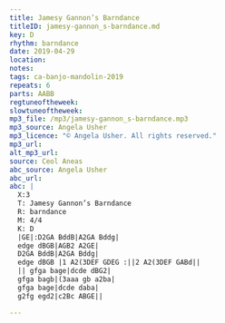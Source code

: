 ```yaml
---
title: Jamesy Gannon’s Barndance
titleID: jamesy-gannon_s-barndance.md
key: D
rhythm: barndance
date: 2019-04-29
location:
notes:
tags: ca-banjo-mandolin-2019
repeats: 6
parts: AABB
regtuneoftheweek:
slowtuneoftheweek:
mp3_file: /mp3/jamesy-gannon_s-barndance.mp3
mp3_source: Angela Usher
mp3_licence: "© Angela Usher. All rights reserved."
mp3_url:
alt_mp3_url:
source: Ceol Aneas
abc_source: Angela Usher
abc_url:
abc: |
  X:3
  T: Jamesy Gannon’s Barndance
  R: barndance
  M: 4/4
  K: D
  |GE|:D2GA BddB|A2GA Bddg|
  edge dBGB|AGB2 A2GE|
  D2GA BddB|A2GA Bddg|
  edge dBGB |1 A2(3DEF GDEG :||2 A2(3DEF GABd||
  || gfga bage|dcde dBG2|
  gfga bagb|(3aaa gb a2ba|
  gfga bage|dcde daba|
  g2fg egd2|c2Bc ABGE||

---
```

